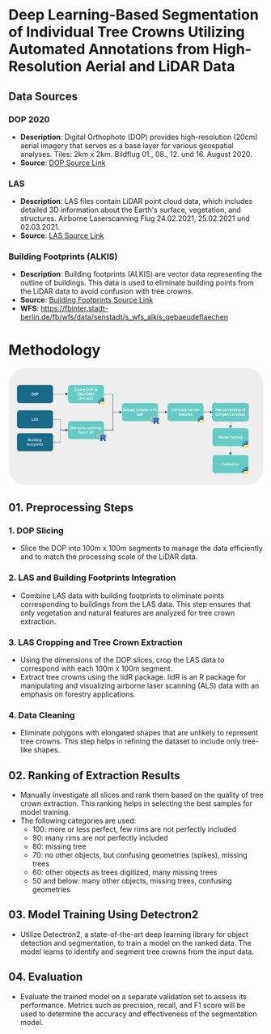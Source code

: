 # Deep Learning-Based Segmentation of Individual Tree Crowns Utilizing Automated Annotations from High-Resolution Aerial and LiDAR Data

## Data Sources

### DOP 2020
- **Description**: Digital Orthophoto (DOP) provides high-resolution (20cm) aerial imagery that serves as a base layer for various geospatial analyses. Tiles: 2km x 2km. Bildflug 01., 08., 12. und 16. August 2020.
- **Source**: [DOP Source Link](https://daten.berlin.de/datensaetze/digitale-farbige-orthophotos-2020-dop20rgb-wms)

### LAS
- **Description**: LAS files contain LiDAR point cloud data, which includes detailed 3D information about the Earth's surface, vegetation, and structures. Airborne Laserscanning Flug 24.02.2021, 25.02.2021 und 02.03.2021.
- **Source**: [LAS Source Link](https://fbinter.stadt-berlin.de/fb/berlin/service_intern.jsp?id=a_als@senstadt&type=FEED)

### Building Footprints (ALKIS)
- **Description**: Building footprints (ALKIS) are vector data representing the outline of buildings. This data is used to eliminate building points from the LiDAR data to avoid confusion with tree crowns.
- **Source**: [Building Footprints Source Link](https://www.berlin.de/sen/sbw/stadtdaten/geoportal/liegenschaftskataster/)
- **WFS**: https://fbinter.stadt-berlin.de/fb/wfs/data/senstadt/s_wfs_alkis_gebaeudeflaechen

# Methodology 
![workflow](./thesis.drawio.png)

## 01. Preprocessing Steps

### 1. DOP Slicing
- Slice the DOP into 100m x 100m segments to manage the data efficiently and to match the processing scale of the LiDAR data.

### 2. LAS and Building Footprints Integration
- Combine LAS data with building footprints to eliminate points corresponding to buildings from the LAS data. This step ensures that only vegetation and natural features are analyzed for tree crown extraction.

### 3. LAS Cropping and Tree Crown Extraction
- Using the dimensions of the DOP slices, crop the LAS data to correspond with each 100m x 100m segment.
- Extract tree crowns using the lidR package. lidR is an R package for manipulating and visualizing airborne laser scanning (ALS) data with an emphasis on forestry applications.

### 4. Data Cleaning
- Eliminate polygons with elongated shapes that are unlikely to represent tree crowns. This step helps in refining the dataset to include only tree-like shapes.

## 02. Ranking of Extraction Results
- Manually investigate all slices and rank them based on the quality of tree crown extraction. This ranking helps in selecting the best samples for model training.
- The following categories are used:
  - 100: more or less perfect, few rims are not perfectly included
  - 90: many rims are not perfectly included
  - 80: missing tree
  - 70: no other objects, but confusing geometries (spikes), missing trees
  - 60: other objects as trees digitized, many missing trees
  - 50 and below: many other objects, missing trees, confusing geometries

## 03. Model Training Using Detectron2
- Utilize Detectron2, a state-of-the-art deep learning library for object detection and segmentation, to train a model on the ranked data. The model learns to identify and segment tree crowns from the input data.

## 04. Evaluation
- Evaluate the trained model on a separate validation set to assess its performance. Metrics such as precision, recall, and F1 score will be used to determine the accuracy and effectiveness of the segmentation model.
